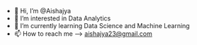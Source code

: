 - 👋 Hi, I’m @Aishajya
- 👀 I’m interested in Data Analytics
- 🌱 I’m currently learning Data Science and Machine Learning 
- 📫 How to reach me --> aishajya23@gmail.com

<!---
Aishajya/Aishajya is a ✨ special ✨ repository because its `README.md` (this file) appears on your GitHub profile.
You can click the Preview link to take a look at your changes.
--->
